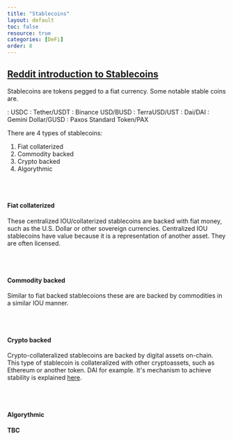 ```yaml
---
title: "Stablecoins"
layout: default
toc: false
resource: true 
categories: [DeFi] 
order: 8
---
```

## [Reddit introduction to Stablecoins](https://www.reddit.com/r/CryptoCurrency/comments/mysxvz/defi_explained_stablecoins/)
Stablecoins are tokens pegged to a fiat currency. Some notable stable coins are.

: USDC
: Tether/USDT
: Binance USD/BUSD
: TerraUSD/UST
: Dai/DAI
: Gemini Dollar/GUSD
: Paxos Standard Token/PAX

There are 4 types of stablecoins:
1. Fiat collaterized
2. Commodity backed
3. Crypto backed
4. Algorythmic

<br><br>

#### Fiat collaterized
These centralized IOU/collaterized stablecoins are backed with fiat money, such as the U.S. Dollar or other sovereign currencies. Centralized IOU stablecoins have value because it is a representation of another asset. They are often licensed.

<br><br>

#### Commodity backed
Similar to fiat backed stablecoions these are are backed by commodities in a similar IOU manner.

<br><br>

#### Crypto backed
Crypto-collateralized stablecoins are backed by digital assets on-chain. This type of stablecoin is collateralized with other cryptoassets, such as Ethereum or another token. DAI for example. It's mechanism to achieve stability is explained [here](https://vimeo.com/247715549?embedded=true&source=video_title&owner=68499451).

<br><br>

#### Algorythmic
**TBC**
